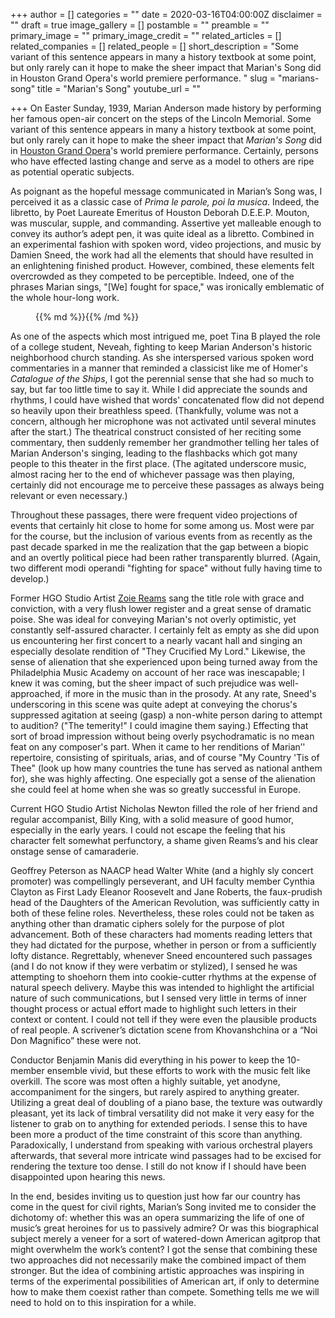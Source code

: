 +++
author = []
categories = ""
date = 2020-03-16T04:00:00Z
disclaimer = ""
draft = true
image_gallery = []
postamble = ""
preamble = ""
primary_image = ""
primary_image_credit = ""
related_articles = []
related_companies = []
related_people = []
short_description = "Some variant of this sentence appears in many a history textbook at some point, but only rarely can it hope to make the sheer impact that Marian's Song did in Houston Grand Opera's world premiere performance. "
slug = "marians-song"
title = "Marian's Song"
youtube_url = ""

+++
On Easter Sunday, 1939, Marian Anderson made history by performing her famous open-air concert on the steps of the Lincoln Memorial. Some variant of this sentence appears in many a history textbook at some point, but only rarely can it hope to make the sheer impact that _Marian's Song_ did in [Houston Grand Opera](/scene/companies/houston-grand-opera/)'s world premiere performance. Certainly, persons who have effected lasting change and serve as a model to others are ripe as potential operatic subjects.

As poignant as the hopeful message communicated in Marian’s Song was, I perceived it as a classic case of _Prima le parole, poi la musica_. Indeed, the libretto, by Poet Laureate Emeritus of Houston Deborah D.E.E.P. Mouton, was muscular, supple, and commanding. Assertive yet malleable enough to convey its author’s adept pen, it was quite ideal as a libretto. Combined in an experimental fashion with spoken word, video projections, and music by Damien Sneed, the work had all the elements that should have resulted in an enlightening finished product. However, combined, these elements felt overcrowded as they competed to be perceptible. Indeed, one of the phrases Marian sings, "\[We\] fought for space," was ironically emblematic of the whole hour-long work.

<figure data-type="image">{{% md %}}{{% /md %}}

<figcaption></figcaption>

</figure>

As one of the aspects which most intrigued me, poet Tina B played the role of a college student, Neveah, fighting to keep Marian Anderson's historic neighborhood church standing. As she interspersed various spoken word commentaries in a manner that reminded a classicist like me of Homer's _Catalogue of the Ships_, I got the perennial sense that she had so much to say, but far too little time to say it. While I did appreciate the sounds and rhythms, I could have wished that words' concatenated flow did not depend so heavily upon their breathless speed. (Thankfully, volume was not a concern, although her microphone was not activated until several minutes after the start.) The theatrical construct consisted of her reciting some commentary, then suddenly remember her grandmother telling her tales of Marian Anderson's singing, leading to the flashbacks which got many people to this theater in the first place. (The agitated underscore music, almost racing her to the end of whichever passage was then playing, certainly did not encourage me to perceive these passages as always being relevant or even necessary.)

Throughout these passages, there were frequent video projections of events that certainly hit close to home for some among us. Most were par for the course, but the inclusion of various events from as recently as the past decade sparked in me the realization that the gap between a biopic and an overtly political piece had been rather transparently blurred. (Again, two different modi operandi "fighting for space" without fully having time to develop.)

Former HGO Studio Artist [Zoie Reams](/scene/people/zoie-reams/) sang the title role with grace and conviction, with a very flush lower register and a great sense of dramatic poise. She was ideal for conveying Marian's not overly optimistic, yet constantly self-assured character. I certainly felt as empty as she did upon us encountering her first concert to a nearly vacant hall and singing an especially desolate rendition of "They Crucified My Lord." Likewise, the sense of alienation that she experienced upon being turned away from the Philadelphia Music Academy on account of her race was inescapable; I knew it was coming, but the sheer impact of such prejudice was well-approached, if more in the music than in the prosody. At any rate, Sneed's underscoring in this scene was quite adept at conveying the chorus's suppressed agitation at seeing (gasp) a non-white person daring to attempt to audition? ("The temerity!" I could imagine them saying.) Effecting that sort of broad impression without being overly psychodramatic is no mean feat on any composer's part. When it came to her renditions of Marian’' repertoire, consisting of spirituals, arias, and of course "My Country 'Tis of Thee" (look up how many countries the tune has served as national anthem for), she was highly affecting. One especially got a sense of the alienation she could feel at home when she was so greatly successful in Europe.

Current HGO Studio Artist Nicholas Newton filled the role of her friend and regular accompanist, Billy King, with a solid measure of good humor, especially in the early years. I could not escape the feeling that his character felt somewhat perfunctory, a shame given Reams’s and his clear onstage sense of camaraderie.

Geoffrey Peterson as NAACP head Walter White (and a highly sly concert promoter) was compellingly perseverant, and UH faculty member Cynthia Clayton as First Lady Eleanor Roosevelt and Jane Roberts, the faux-prudish head of the Daughters of the American Revolution, was sufficiently catty in both of these feline roles. Nevertheless, these roles could not be taken as anything other than dramatic ciphers solely for the purpose of plot advancement. Both of these characters had moments reading letters that they had dictated for the purpose, whether in person or from a sufficiently lofty distance. Regrettably, whenever Sneed encountered such passages (and I do not know if they were verbatim or stylized), I sensed he was attempting to shoehorn them into cookie-cutter rhythms at the expense of natural speech delivery. Maybe this was intended to highlight the artificial nature of such communications, but I sensed very little in terms of inner thought process or actual effort made to highlight such letters in their context or content. I could not tell if they were even the plausible products of real people. A scrivener’s dictation scene from Khovanshchina or a “Noi Don Magnifico” these were not.

Conductor Benjamin Manis did everything in his power to keep the 10-member ensemble vivid, but these efforts to work with the music felt like overkill. The score was most often a highly suitable, yet anodyne, accompaniment for the singers, but rarely aspired to anything greater. Utilizing a great deal of doubling of a piano base, the texture was outwardly pleasant, yet its lack of timbral versatility did not make it very easy for the listener to grab on to anything for extended periods. I sense this to have been more a product of the time constraint of this score than anything. Paradoxically, I understand from speaking with various orchestral players afterwards, that several more intricate wind passages had to be excised for rendering the texture too dense. I still do not know if I should have been disappointed upon hearing this news.

In the end, besides inviting us to question just how far our country has come in the quest for civil rights, Marian’s Song invited me to consider the dichotomy of: whether this was an opera summarizing the life of one of music’s great heroines for us to passively admire? Or was this biographical subject merely a veneer for a sort of watered-down American agitprop that might overwhelm the work’s content? I got the sense that combining these two approaches did not necessarily make the combined impact of them stronger. But the idea of combining artistic approaches was inspiring in terms of the experimental possibilities of American art, if only to determine how to make them coexist rather than compete. Something tells me we will need to hold on to this inspiration for a while.